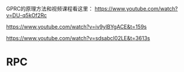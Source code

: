 GPRC的原理方法和视频课程看这里：
https://www.youtube.com/watch?v=DU-q5kOf2Rc

https://www.youtube.com/watch?v=iv9ylBYgACE&t=159s

https://www.youtube.com/watch?v=sdsabcI02LE&t=3613s

# RPC
